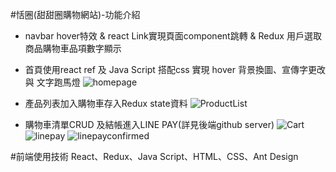 #恬圈(甜甜圈購物網站)-功能介紹
 - navbar hover特效 & react Link實現頁面component跳轉 & Redux 用戶選取商品購物車品項數字顯示
 - 首頁使用react ref 及 Java Script 搭配css 實現 hover 背景換圖、宣傳字更改 與 文字跑馬燈
 ![homepage](https://user-images.githubusercontent.com/104507463/230573962-43af7e14-aca4-4a4c-a9ab-c6d91ce05a97.png)

 - 產品列表加入購物車存入Redux state資料
 ![ProductList](https://user-images.githubusercontent.com/104507463/230574240-d9d93b6d-b373-484b-a9c3-219b955a21db.png)
 
  - 購物車清單CRUD 及結帳進入LINE PAY(詳見後端github server)
 ![Cart](https://user-images.githubusercontent.com/104507463/230574179-698b75a7-e0ab-4940-b5ec-b130ed30191d.png)
 ![linepay](https://user-images.githubusercontent.com/104507463/230842787-809ec081-8a4f-4aa3-b653-aa6b79206d43.png)
 ![linepayconfirmed](https://user-images.githubusercontent.com/104507463/230842835-cd838b02-ec6e-4b59-9361-8d1fb1e3ddd7.png)


 



#前端使用技術
React、Redux、Java Script、HTML、CSS、Ant Design

